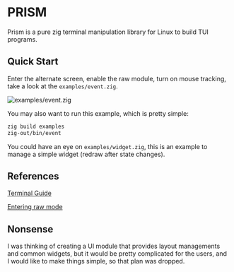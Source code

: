 # PRISM

Prism is a pure zig terminal manipulation library for Linux to build TUI programs.

## Quick Start

Enter the alternate screen, enable the raw module, turn on mouse tracking,
take a look at the `examples/event.zig`.

![examples/event.zig](https://pseudocc.github.io/prism/event.gif) 

You may also want to run this example, which is pretty simple:

```bash
zig build examples
zig-out/bin/event
```

You could have an eye on `examples/widget.zig`, this is an example to manage
a simple widget (redraw after state changes).

## References

[Terminal Guide](https://terminalguide.namepad.de/)

[Entering raw mode](https://viewsourcecode.org/snaptoken/kilo/02.enteringRawMode.html)

## Nonsense

I was thinking of creating a UI module that provides layout managements 
and common widgets, but it would be pretty complicated for the users, and
I would like to make things simple, so that plan was dropped.

